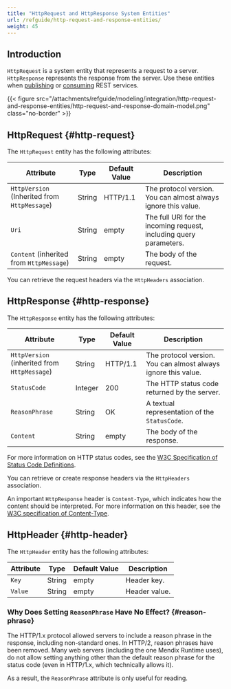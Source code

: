 ```yaml
---
title: "HttpRequest and HttpResponse System Entities"
url: /refguide/http-request-and-response-entities/
weight: 45
---
```


## Introduction

`HttpRequest` is a system entity that represents a request to a server. `HttpResponse` represents the response from the server. Use these entities when [publishing](/refguide/published-rest-services/) or [consuming](/refguide/consumed-rest-services/) REST services.

{{< figure src="/attachments/refguide/modeling/integration/http-request-and-response-entities/http-request-and-response-domain-model.png" class="no-border" >}}

## HttpRequest {#http-request}

The `HttpRequest` entity has the following attributes:

|  Attribute  |  Type  |  Default Value | Description  |
|  ---  |  ---  |  ---  |  ---  |
|  `HttpVersion` (Inherited from `HttpMessage`) |  String  | HTTP/1.1 | The protocol version. You can almost always ignore this value. |
|  `Uri`  | String  | empty | The full URI for the incoming request, including query parameters. |
|  `Content` (inherited from `HttpMessage`) |  String  | empty | The body of the request. |

You can retrieve the request headers via the `HttpHeaders` association.

## HttpResponse {#http-response}

The `HttpResponse` entity has the following attributes:

|  Attribute  |  Type  |  Default Value | Description  |
|  ---  |  ---  |  ---  |  ---  |
|  `HttpVersion` (inherited from `HttpMessage`)  |  String  | HTTP/1.1 | The protocol version. You can almost always ignore this value. |
|  `StatusCode`  |  Integer  | 200 | The HTTP status code returned by the server.  |
|  `ReasonPhrase`  |  String  |  OK | A textual representation of the `StatusCode`.  |
|  `Content`  |  String  | empty | The body of the response. |

For more information on HTTP status codes, see the [W3C Specification of Status Code Definitions](https://www.w3.org/Protocols/rfc2616/rfc2616-sec10.html).

You can retrieve or create response headers via the `HttpHeaders` association.

An important `HttpResponse` header is `Content-Type`, which indicates how the content should be interpreted. For more information on this header, see the [W3C specification of Content-Type](https://www.w3.org/Protocols/rfc1341/4_Content-Type.html).

## HttpHeader {#http-header}

The `HttpHeader` entity has the following attributes:

|  Attribute  |  Type  |  Default Value | Description  |
|  ---  |  ---  |  ---  |  ---  |
|  `Key`  |  String  | empty | Header key. |
|  `Value`  |  String  | empty | Header value.  |

### Why Does Setting `ReasonPhrase` Have No Effect? {#reason-phrase}

The HTTP/1.x protocol allowed servers to include a reason phrase in the response, including non-standard ones. In HTTP/2, reason phrases have been removed. Many web servers (including the one Mendix Runtime uses), do not allow setting anything other than the default reason phrase for the status code (even in HTTP/1.x, which technically allows it).

As a result, the `ReasonPhrase` attribute is only useful for reading.
